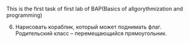 This is the first task of first lab of BAP(Basics of allgorythmization and programming)

6. Нарисовать кораблик, который может поднимать флаг. Родительский класс – перемещающийся прямоугольник.
